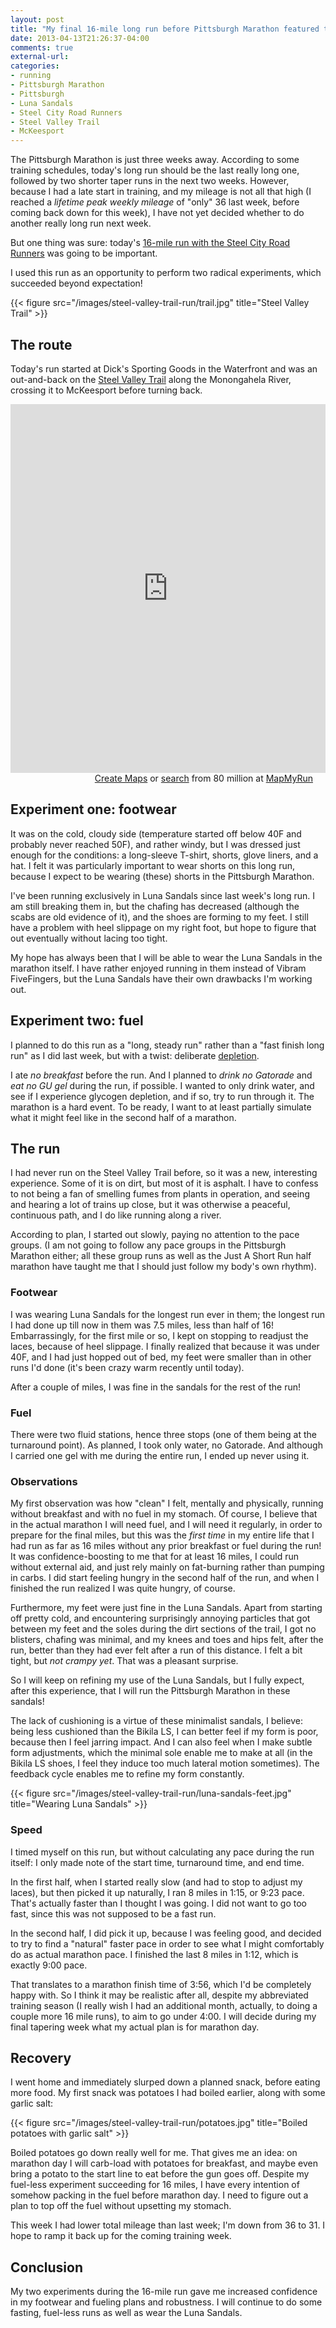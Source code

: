 ```yaml
---
layout: post
title: "My final 16-mile long run before Pittsburgh Marathon featured two radical experiments"
date: 2013-04-13T21:26:37-04:00
comments: true
external-url: 
categories: 
- running
- Pittsburgh Marathon
- Pittsburgh
- Luna Sandals
- Steel City Road Runners
- Steel Valley Trail
- McKeesport
---
```

The Pittsburgh Marathon is just three weeks away. According to some training schedules, today's long run should be the last really long one, followed by two shorter taper runs in the next two weeks. However, because I had a late start in training, and my mileage is not all that high (I reached a *lifetime peak weekly mileage* of "only" 36 last week, before coming back down for this week), I have not yet decided whether to do another really long run next week.

But one thing was sure: today's [16-mile run with the Steel City Road Runners](http://www.steelcityrrc.org/scrrcevents?eventId=619966&EventViewMode=2&CalendarViewType=1&SelectedDate=4/14/2013) was going to be important.

I used this run as an opportunity to perform two radical experiments, which succeeded beyond expectation!

{{< figure src="/images/steel-valley-trail-run/trail.jpg" title="Steel Valley Trail" >}}

<!--more-->

## The route

Today's run started at Dick's Sporting Goods in the Waterfront and was an out-and-back on the [Steel Valley Trail](http://www.traillink.com/trail/steel-valley-trail---great-allegheny-passage-.aspx) along the Monongahela River, crossing it to McKeesport before turning back.

<iframe id="mapmyfitness_route" src="http://snippets.mapmycdn.com/routes/view/embedded/191220198?width=560&height=400&elevation=true&info=true&line_color=E60f0bdb&rgbhex=DB0B0E&distance_markers=1&unit_type=imperial&map_mode=TERRAIN&last_updated=2013-04-10T11:41:50-04:00" height="590px" width="100%" frameborder="0"></iframe><div style="text-align: right; padding-right: 20px;"><a target="_blank" href="http://mapmyrun.com/routes/create/">Create Maps</a> or <a target="_blank" href="http://mapmyrun.com/routes/">search</a> from 80 million at <a href="http://mapmyrun.com">MapMyRun</a> </div>

## Experiment one: footwear

It was on the cold, cloudy side (temperature started off below 40F and probably never reached 50F), and rather windy, but I was dressed just enough for the conditions: a long-sleeve T-shirt, shorts, glove liners, and a hat. I felt it was particularly important to wear shorts on this long run, because I expect to be wearing (these) shorts in the Pittsburgh Marathon.

I've been running exclusively in Luna Sandals since last week's long run. I am still breaking them in, but the chafing has decreased (although the scabs are old evidence of it), and the shoes are forming to my feet. I still have a problem with heel slippage on my right foot, but hope to figure that out eventually without lacing too tight.

My hope has always been that I will be able to wear the Luna Sandals in the marathon itself. I have rather enjoyed running in them instead of Vibram FiveFingers, but the Luna Sandals have their own drawbacks I'm working out.

## Experiment two: fuel

I planned to do this run as a "long, steady run" rather than a "fast finish long run" as I did last week, but with a twist: deliberate [depletion](http://www.mcmillanrunning.com/index.php/articlePages/article/2).

I ate *no breakfast* before the run. And I planned to *drink no Gatorade* and *eat no GU gel* during the run, if possible. I wanted to only drink water, and see if I experience glycogen depletion, and if so, try to run through it. The marathon is a hard event. To be ready, I want to at least partially simulate what it might feel like in the second half of a marathon.

## The run

I had never run on the Steel Valley Trail before, so it was a new, interesting experience. Some of it is on dirt, but most of it is asphalt. I have to confess to not being a fan of smelling fumes from plants in operation, and seeing and hearing a lot of trains up close, but it was otherwise a peaceful, continuous path, and I do like running along a river.

According to plan, I started out slowly, paying no attention to the pace groups. (I am not going to follow any pace groups in the Pittsburgh Marathon either; all these group runs as well as the Just A Short Run half marathon have taught me that I should just follow my body's own rhythm).

### Footwear

I was wearing Luna Sandals for the longest run ever in them; the longest run I had done up till now in them was 7.5 miles, less than half of 16! Embarrassingly, for the first mile or so, I kept on stopping to readjust the laces, because of heel slippage. I finally realized that because it was under 40F, and I had just hopped out of bed, my feet were smaller than in other runs I'd done (it's been crazy warm recently until today).

After a couple of miles, I was fine in the sandals for the rest of the run!

### Fuel

There were two fluid stations, hence three stops (one of them being at the turnaround point). As planned, I took only water, no Gatorade. And although I carried one gel with me during the entire run, I ended up never using it.

### Observations

My first observation was how "clean" I felt, mentally and physically, running without breakfast and with no fuel in my stomach. Of course, I believe that in the actual marathon I will need fuel, and I will need it regularly, in order to prepare for the final miles, but this was the *first time* in my entire life that I had run as far as 16 miles without any prior breakfast or fuel during the run! It was confidence-boosting to me that for at least 16 miles, I could run without external aid, and just rely mainly on fat-burning rather than pumping in carbs. I did start feeling hungry in the second half of the run, and when I finished the run realized I was quite hungry, of course.

Furthermore, my feet were just fine in the Luna Sandals. Apart from starting off pretty cold, and encountering surprisingly annoying particles that got between my feet and the soles during the dirt sections of the trail, I got no blisters, chafing was minimal, and my knees and toes and hips felt, after the run, better than they had ever felt after a run of this distance. I felt a bit tight, but *not crampy yet*. That was a pleasant surprise.

So I will keep on refining my use of the Luna Sandals, but I fully expect, after this experience, that I will run the Pittsburgh Marathon in these sandals!

The lack of cushioning is a virtue of these minimalist sandals, I believe: being less cushioned than the Bikila LS, I can better feel if my form is poor, because then I feel jarring impact. And I can also feel when I make subtle form adjustments, which the minimal sole enable me to make at all (in the Bikila LS shoes, I feel they induce too much lateral motion sometimes). The feedback cycle enables me to refine my form constantly.

{{< figure src="/images/steel-valley-trail-run/luna-sandals-feet.jpg" title="Wearing Luna Sandals" >}}

### Speed

I timed myself on this run, but without calculating any pace during the run itself: I only made note of the start time, turnaround time, and end time.

In the first half, when I started really slow (and had to stop to adjust my laces), but then picked it up naturally, I ran 8 miles in 1:15, or 9:23 pace. That's actually faster than I thought I was going. I did not want to go too fast, since this was not supposed to be a fast run.

In the second half, I did pick it up, because I was feeling good, and decided to try to find a "natural" faster pace in order to see what I might comfortably do as actual marathon pace. I finished the last 8 miles in 1:12, which is exactly 9:00 pace.

That translates to a marathon finish time of 3:56, which I'd be completely happy with. So I think it may be realistic after all, despite my abbreviated training season (I really wish I had an additional month, actually, to doing a couple more 16 mile runs), to aim to go under 4:00. I will decide during my final tapering week what my actual plan is for marathon day.

## Recovery

I went home and immediately slurped down a planned snack, before eating more food. My first snack was potatoes I had boiled earlier, along with some garlic salt:

{{< figure src="/images/steel-valley-trail-run/potatoes.jpg" title="Boiled potatoes with garlic salt" >}}

Boiled potatoes go down really well for me. That gives me an idea: on marathon day I will carb-load with potatoes for breakfast, and maybe even bring a potato to the start line to eat before the gun goes off. Despite my fuel-less experiment succeeding for 16 miles, I have every intention of somehow packing in the fuel before marathon day. I need to figure out a plan to top off the fuel without upsetting my stomach.

This week I had lower total mileage than last week; I'm down from 36 to 31. I hope to ramp it back up for the coming training week.

## Conclusion

My two experiments during the 16-mile run gave me increased confidence in my footwear and fueling plans and robustness. I will continue to do some fasting, fuel-less runs as well as wear the Luna Sandals.

